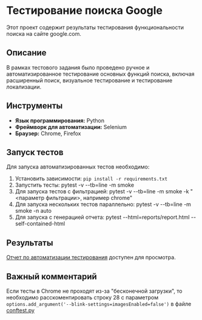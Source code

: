 # Тестирование поиска Google

Этот проект содержит результаты тестирования функциональности поиска на сайте google.com.

## Описание

В рамках тестового задания было проведено ручное и автоматизированное тестирование основных функций поиска, включая расширенный поиск, визуальное тестирование и тестирование локализации.

## Инструменты

*   **Язык программирования:** Python
*   **Фреймворк для автоматизации:** Selenium
*   **Браузер:** Chrome, Firefox

## Запуск тестов

Для запуска автоматизированных тестов необходимо:

1.  Установить зависимости: `pip install -r requirements.txt`
2.  Запустить тесты: pytest -v --tb=line -m smoke
3.  Для запуска тестов с фильтрацией: pytest -v --tb=line -m smoke -k "<параметр фильтрации>, например chrome"
4.  Для запуска нескольких тестов параллельно: pytest -v --tb=line -m smoke -n auto
5.  Для запуска с генерацией отчета: pytest --html=reports/report.html --self-contained-html
  
## Результаты

[Отчет по автоматизации тестирования](./reports/report.html) доступен для просмотра.

## Важный комментарий
Если тесты в Chrome не проходят из-за "бесконечной загрузки", то необходимо расскоментировать строку 28 с параметром
`options.add_argument('--blink-settings=imagesEnabled=false')` в файле [conftest.py](./automated_testing/conftest.py)